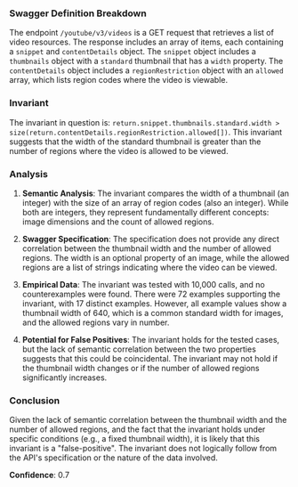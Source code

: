 ### Swagger Definition Breakdown
The endpoint `/youtube/v3/videos` is a GET request that retrieves a list of video resources. The response includes an array of items, each containing a `snippet` and `contentDetails` object. The `snippet` object includes a `thumbnails` object with a `standard` thumbnail that has a `width` property. The `contentDetails` object includes a `regionRestriction` object with an `allowed` array, which lists region codes where the video is viewable.

### Invariant
The invariant in question is: `return.snippet.thumbnails.standard.width > size(return.contentDetails.regionRestriction.allowed[])`. This invariant suggests that the width of the standard thumbnail is greater than the number of regions where the video is allowed to be viewed.

### Analysis
1. **Semantic Analysis**: The invariant compares the width of a thumbnail (an integer) with the size of an array of region codes (also an integer). While both are integers, they represent fundamentally different concepts: image dimensions and the count of allowed regions.

2. **Swagger Specification**: The specification does not provide any direct correlation between the thumbnail width and the number of allowed regions. The width is an optional property of an image, while the allowed regions are a list of strings indicating where the video can be viewed.

3. **Empirical Data**: The invariant was tested with 10,000 calls, and no counterexamples were found. There were 72 examples supporting the invariant, with 17 distinct examples. However, all example values show a thumbnail width of 640, which is a common standard width for images, and the allowed regions vary in number.

4. **Potential for False Positives**: The invariant holds for the tested cases, but the lack of semantic correlation between the two properties suggests that this could be coincidental. The invariant may not hold if the thumbnail width changes or if the number of allowed regions significantly increases.

### Conclusion
Given the lack of semantic correlation between the thumbnail width and the number of allowed regions, and the fact that the invariant holds under specific conditions (e.g., a fixed thumbnail width), it is likely that this invariant is a "false-positive". The invariant does not logically follow from the API's specification or the nature of the data involved.

**Confidence**: 0.7

